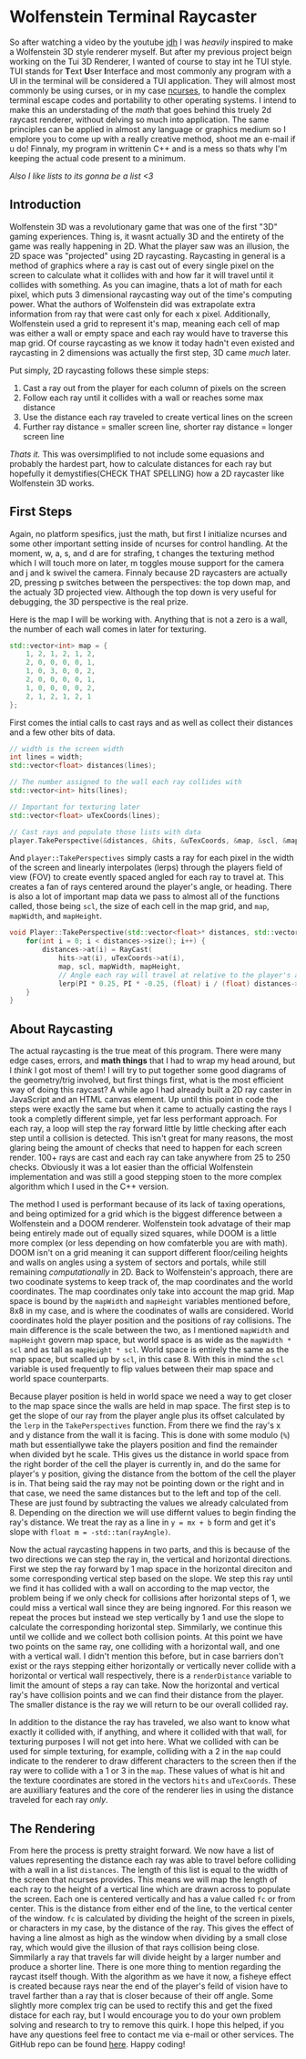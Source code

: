 # Wolfenstein Terminal Raycaster

So after watching a video by the youtube [jdh](https://www.youtube.com/watch?v=fSjc8vLMg8c) I was *heavily* inspired to make a Wolfenstein 3D style renderer myself. But after my previous project beign working on the Tui 3D Renderer, I wanted of course to stay int he TUI style. TUI stands for **T**ext **U**ser **I**nterface and most commonly any program with a UI in the terminal will be considered a TUI application. They will almost most commonly be using curses, or in my case [ncurses](https://tldp.org/HOWTO/NCURSES-Programming-HOWTO/), to handle the complex terminal escape codes and portability to other operating systems. I intend to make this an understading of the *math* that goes behind this truely 2d raycast renderer, without delving so much into application. The same principles can be applied in almost any language or graphics medium so I emplore you to come up with a really creative method, shoot me an e-mail if u do! Finnaly, my program in writtenin C++ and is a mess so thats why I'm keeping the actual code present to a minimum.

*Also I like lists to its gonna be a list <3*

## Introduction

Wolfenstein 3D was a revolutionary game that was one of the first "3D" gaming experiences. Thing is, it wasnt actually 3D and the entirety of the game was really happening in 2D. What the player saw was an illusion, the 2D space was "projected" using 2D raycasting. Raycasting in general is a method of graphics where a ray is cast out of every single pixel on the screen to calculate what it collides with and how far it will travel until it collides with something. As you can imagine, thats a lot of math for each pixel, which puts 3 dimensional raycasting way out of the time's computing power. What the authors of Wolfenstein did was extrapolate extra information from ray that were cast only for each x pixel. Additionally, Wolfenstein used a grid to represent it's map, meaning each cell of map was either a wall or empty space and each ray would have to traverse this map grid. Of course raycasting as we know it today hadn't even existed and raycasting in 2 dimensions was actually the first step, 3D came *much* later. 

Put simply, 2D raycasting follows these simple steps:
1. Cast a ray out from the player for each column of pixels on the screen
2. Follow each ray until it collides with a wall or reaches some max distance
3. Use the distance each ray traveled to create vertical lines on the screen
4. Further ray distance = smaller screen line, shorter ray distance = longer screen line

*Thats it.* This was oversimplified to not include some equasions and probably the hardest part, how to calculate distances for each ray but hopefully it demystifies(CHECK THAT SPELLING) how a 2D raycaster like Wolfenstein 3D works.

## First Steps

Again, no platform spesifics, just the math, but first I initialize ncurses and some other important setting inside of ncurses for control handling. At the moment, w, a, s, and d are for strafing, t changes the texturing method which I will touch more on later, m toggles mouse support for the camera and j and k swivel the camera. Finnaly because 2D raycasters are actually 2D, pressing p switches between the perspectives: the top down map, and the actualy 3D projected view. Although the top down is very useful for debugging, the 3D perspective is the real prize.

Here is the map I will be working with. Anything that is not a zero is a wall, the number of each wall comes in later for texturing.

```c++
std::vector<int> map = {
    1, 2, 1, 2, 1, 2,
    2, 0, 0, 0, 0, 1,
    1, 0, 3, 0, 0, 2,
    2, 0, 0, 0, 0, 1,
    1, 0, 0, 0, 0, 2,
    2, 1, 2, 1, 2, 1
};
```

First comes the intial calls to cast rays and as well as collect their distances and a few other bits of data.

```c++
// width is the screen width
int lines = width;
std::vector<float> distances(lines);

// The number assigned to the wall each ray collides with
std::vector<int> hits(lines);

// Important for texturing later
std::vector<float> uTexCoords(lines);

// Cast rays and populate those lists with data
player.TakePerspective(&distances, &hits, &uTexCoords, &map, &scl, &mapWidth, &mapHeight);
```

And `player::TakePerspectives` simply casts a ray for each pixel in the width of the screen and linearly interpolates (lerps) through the players field of view (FOV) to create evently spaced angled for each ray to travel at. This creates a fan of rays centered around the player's angle, or heading. There is also a lot of important map data we pass to almost all of the functions called, those being `scl`, the size of each cell in the map grid, and `map`, `mapWidth`, and `mapHeight`.

```c++
void Player::TakePerspective(std::vector<float>* distances, std::vector<int>* hits, std::vector<float>* uTexCoords, std::vector<int>* map, const float* scl, const int* mapWidth, const int* mapHeight) {
	for(int i = 0; i < distances->size(); i++) {
		distances->at(i) = RayCast(
            hits->at(i), uTexCoords->at(i),
            map, scl, mapWidth, mapHeight,
            // Angle each ray will travel at relative to the player's angle
            lerp(PI * 0.25, PI * -0.25, (float) i / (float) distances->size()));
	}
}
```

## About Raycasting

The actual raycasting is the true meat of this program. There were many edge cases, errors, and **math things** that I had to wrap my head around, but I *think* I got most of them! I will try to put together some good diagrams of the geometry/trig involved, but first things first, what is the most efficient way of doing this raycast? A while ago I had already built a 2D ray caster in JavaScript and an HTML canvas element. Up until this point in code the steps were exactly the same but when it came to actually casting the rays I took a completly different simple, yet far less performant approach. For each ray, a loop will step the ray forward little by little checking after each step until a collision is detected. This isn't great for many reasons, the most glaring being the amount of checks that need to happen for each screen render. 100+ rays are cast and each ray can take anywhere from 25 to 250 checks. Obviously it was a lot easier than the official Wolfenstein implementation and was still a good stepping stoen to the more complex algorithm which I used in the C++ version.

The method I used is performant because of its lack of taxing operations, and being optimized for a grid which is the biggest difference between a Wolfenstein and a DOOM renderer. Wolfenstein took advatage of their map being entirely made out of equally sized squares, while DOOM is a little more complex (or less depending on how comfaterble you are with math). DOOM isn't on a grid meaning it can support different floor/ceiling heights and walls on angles using a system of sectors and portals, while still remaining *computationally* in 2D. Back to Wolfenstein's approach, there are two coodinate systems to keep track of, the map coordinates and the world coordinates. The map coordinates only take into account the map grid. Map space is bound by the `mapWidth` and `mapHeight` variables mentioned before, 8x8 in my case, and is where the coodinates of walls are considered. World coordinates hold the player position and the positions of ray collisions. The main difference is the scale between the two, as I mentioned `mapWidth` and `mapHeight` govern map space, but world space is as wide as the `mapWidth * scl` and as tall as `mapHeight * scl`. World space is entirely the same as the map space, but scalled up by `scl`, in this case 8. With this in mind the `scl` variable is used frequently to flip values between their map space and world space counterparts.

Because player position is held in world space we need a way to get closer to the map space since the walls are held in map space. The first step is to get the slope of our ray from the player angle plus its offset calculated by the `lerp` in the `TakePerspectives` function. From there we find the ray's x and y distance from the wall it is facing. This is done with some modulo (`%`) math but essentiallywe take the players position and find the remainder when divided byt he scale. THis gives us the distance in world space from the right border of the cell the player is currently in, and do the same for player's y position, giving the distance from the bottom of the cell the player is in. That being said the ray may not be pointing down or the right and in that case, we need the same distances but to the left and top of the cell. These are just found by subtracting the values we already calculated from 8. Depending on the direction we will use differnt values to begin finding the ray's distance. We treat the ray as a line in `y = mx + b` form and get it's slope with `float m = -std::tan(rayAngle)`.

Now the actual raycasting happens in two parts, and this is because of the two directions we can step the ray in, the vertical and horizontal directions. First we step the ray forward by 1 map space in the horizontal direciton and some corresponding vertical step based on the slope. We step this ray until we find it has collided with a wall on according to the map vector, the problem being if we only check for collisions after horizontal steps of 1, we could miss a vertical wall since they are being ingnored. For this reason we repeat the proces but instead we step vertically by 1 and use the slope to calculate the corresponding horizontal step. Simmilarly, we continue this until we collide and we collect both collision points. At this point we have two points on the same ray, one colliding with a horizontal wall, and one with a vertical wall. I didn't mention this before, but in case barriers don't exist or the rays stepping either horizontally or vertically never collide with a horizontal or vertical wall respectively, there is a `renderDistance` variable to limit the amount of steps a ray can take. Now the horizontal and vertical ray's have collision points and we can find their distance from the player. The smaller distance is the ray we will return to be our overall collided ray.

In addition to the distance the ray has traveled, we also want to know what exactly it collided with, if anything, and where it collided with that wall, for texturing purposes I will not get into here. What we collided with can be used for simple texturing, for example, colliding with a 2 in the `map` could indicate to the renderer to draw different characters to the screen then if the ray were to collide with a 1 or 3 in the `map`. These values of what is hit and the texture coordinates are stored in the vectors `hits` and `uTexCoords`. These are auxilliary features and the core of the renderer lies in using the distance traveled for each ray *only*.

## The Rendering

From here the process is pretty straight forward. We now have a list of values representing the distance each ray was able to travel before colliding with a wall in a list `distances`. The length of this list is equal to the width of the screen that ncurses provides. This means we will map the length of each ray to the height of a vertical line which are drawn across to populate the screen. Each one is centered vertically and has a value called `fc` or from center. This is the distance from either end of the line, to the vertical center of the window. `fc` is calculated by dividing the height of the screen in pixels, or characters in my case, by the distance of the ray. This gives the effect of having a line almost as high as the window when dividing by a small close ray, which would give the illusion of that rays collision being close. Simmilarly a ray that travels far will divide height by a larger number and produce a shorter line. There is one more thing to mention regarding the raycast itself though. With the algorithm as we have it now, a fisheye effect is created because rays near the end of the player's feild of vision have to travel farther than a ray that is closer because of their off angle. Some slightly more complex trig can be used to rectify this and get the fixed distace for each ray, but I would encourage you to do your own problem solving and research to try to remove this quirk. I hope this helped, if you have any questions feel free to contact me via e-mail or other services. The GitHub repo can be found [here](https://github.com/EggbertFluffle/RaycastRenderer.git). Happy coding!
